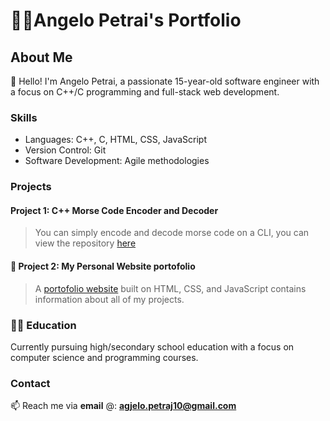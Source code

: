 # 👨‍💻Angelo Petrai's Portfolio
## About Me

👋 Hello! I'm Angelo Petrai, a passionate 15-year-old software engineer with a focus on C++/C programming and full-stack web development. <br>
### Skills  <br>
   * Languages: C++, C, HTML, CSS, JavaScript
   *  Version Control: Git
   *  Software Development: Agile methodologies
   

### Projects
   #### Project 1: C++ Morse Code Encoder and Decoder
   > You can simply encode and decode morse code on a CLI, you can view the repository <a href="https://github.com/apetrai/MorseCode_keyer">here</a>
   
   #### 📡 Project 2: My Personal Website portofolio
   > A  <a href="https://apetrai.github.io">portofolio website</a> built on HTML, CSS, and JavaScript contains information about all of my projects.


### 👨‍💻 Education
Currently pursuing high/secondary school education with a focus on computer science and programming courses.

### Contact

📫 Reach me via **email** @: **agjelo.petraj10@gmail.com**

   
